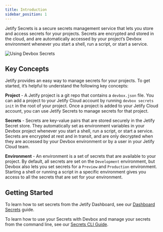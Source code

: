 ```yaml
---
title: Introduction
sidebar_position: 1
---
```


Jetify Secrets is a secure secrets management service that lets you store and access secrets for your projects. Secrets are encrypted and stored in the cloud, and are automatically accessed by your project’s Devbox environment whenever you start a shell, run a script, or start a service.

![Using Devbox Secrets](../../static/img/secrets.gif)

## Key Concepts

Jetify provides an easy way to manage secrets for your projects. To get started, it’s helpful to understand the following key concepts:

**Project** - A Jetify project is a git repo that contains a `devbox.json` file. You can add a project to your Jetify Cloud account by running `devbox secrets init` in the root of your project. Once a project is added to your Jetify Cloud account, you can use Jetify Secrets to manage secrets for that project.

**Secrets** - Secrets are key-value pairs that are stored securely in the Jetify Secret store. They automatically set as environment variables in your Devbox project whenever you start a shell, run a script, or start a service. Secrets are encrypted at rest and in transit, and are only decrypted when they are accessed by your Devbox environment or by a user in your Jetify Cloud team.

**Environment** - An environment is a set of secrets that are available to your project. By default, all secrets are set on the `Development` environment, but Devbox also lets you set secrets for a `Preview` and `Production` environment. Starting a shell or running a script in a specific environment gives you access to all the secrets that are set for your environment.

## Getting Started

To learn how to set secrets from the Jetify Dashboard, see our [Dashboard Secrets](./dashboard_secrets.md) guide.

To learn how to use your Secrets with Devbox and manage your secrets from the command line, see our [Secrets CLI Guide](./secrets_cli.md).
